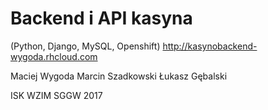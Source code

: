 Backend i API kasyna
===================

(Python, Django, MySQL, Openshift)
http://kasynobackend-wygoda.rhcloud.com

Maciej Wygoda
Marcin Szadkowski
Łukasz Gębalski

ISK WZIM SGGW
2017

